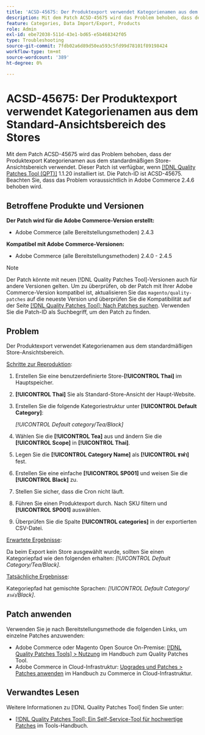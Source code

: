 ```yaml
---
title: 'ACSD-45675: Der Produktexport verwendet Kategorienamen aus dem Standard-Ansichtsbereich des Stores'
description: Mit dem Patch ACSD-45675 wird das Problem behoben, dass der Produktexport Kategorienamen aus dem standardmäßigen Store-Ansichtsbereich verwendet. Dieser Patch ist verfügbar, wenn das [Quality Patches Tool (QPT)](https://experienceleague.adobe.com/de/docs/commerce-operations/tools/quality-patches-tool/quality-patches-tool-to-self-serve-quality-patches) 1.1.20 installiert ist. Die Patch-ID ist ACSD-45675. Beachten Sie, dass das Problem voraussichtlich in Adobe Commerce 2.4.6 behoben wird.
feature: Categories, Data Import/Export, Products
role: Admin
exl-id: ebe72038-511d-43e1-bd65-e5b468342f05
type: Troubleshooting
source-git-commit: 7fdb02a6d89d50ea593c5fd99d78101f89198424
workflow-type: tm+mt
source-wordcount: '389'
ht-degree: 0%

---
```


# ACSD-45675: Der Produktexport verwendet Kategorienamen aus dem Standard-Ansichtsbereich des Stores

Mit dem Patch ACSD-45675 wird das Problem behoben, dass der Produktexport Kategorienamen aus dem standardmäßigen Store-Ansichtsbereich verwendet. Dieser Patch ist verfügbar, wenn [[!DNL Quality Patches Tool (QPT)]](https://experienceleague.adobe.com/de/docs/commerce-operations/tools/quality-patches-tool/quality-patches-tool-to-self-serve-quality-patches) 1.1.20 installiert ist. Die Patch-ID ist ACSD-45675. Beachten Sie, dass das Problem voraussichtlich in Adobe Commerce 2.4.6 behoben wird.

## Betroffene Produkte und Versionen

**Der Patch wird für die Adobe Commerce-Version erstellt:**

* Adobe Commerce (alle Bereitstellungsmethoden) 2.4.3

**Kompatibel mit Adobe Commerce-Versionen:**

* Adobe Commerce (alle Bereitstellungsmethoden) 2.4.0 - 2.4.5

>[!NOTE]
>
>Der Patch könnte mit neuen [!DNL Quality Patches Tool]-Versionen auch für andere Versionen gelten. Um zu überprüfen, ob der Patch mit Ihrer Adobe Commerce-Version kompatibel ist, aktualisieren Sie das `magento/quality-patches` auf die neueste Version und überprüfen Sie die Kompatibilität auf der Seite [[!DNL Quality Patches Tool]: Nach Patches suchen](https://experienceleague.adobe.com/tools/commerce-quality-patches/index.html?lang=de). Verwenden Sie die Patch-ID als Suchbegriff, um den Patch zu finden.

## Problem

Der Produktexport verwendet Kategorienamen aus dem standardmäßigen Store-Ansichtsbereich.

<u>Schritte zur Reproduktion</u>:

1. Erstellen Sie eine benutzerdefinierte Store-**[!UICONTROL Thai]** im Hauptspeicher.
1. **[!UICONTROL Thai]** Sie als Standard-Store-Ansicht der Haupt-Website.
1. Erstellen Sie die folgende Kategoriestruktur unter **[!UICONTROL Default Category]**:

   *[!UICONTROL Default category/Tea/Black]*

1. Wählen Sie die **[!UICONTROL Tea]** aus und ändern Sie die **[!UICONTROL Scope]** in **[!UICONTROL Thai]**.
1. Legen Sie die **[!UICONTROL Category Name]** als **[!UICONTROL ชาดำ]** fest.
1. Erstellen Sie eine einfache **[!UICONTROL SP001]** und weisen Sie die **[!UICONTROL Black]** zu.
1. Stellen Sie sicher, dass die Cron nicht läuft.
1. Führen Sie einen Produktexport durch. Nach SKU filtern und **[!UICONTROL SP001]** auswählen.
1. Überprüfen Sie die Spalte **[!UICONTROL categories]** in der exportierten CSV-Datei.

<u>Erwartete Ergebnisse</u>:

Da beim Export kein Store ausgewählt wurde, sollten Sie einen Kategoriepfad wie den folgenden erhalten: *[!UICONTROL Default Category/Tea/Black]*.

<u>Tatsächliche Ergebnisse</u>:

Kategoriepfad hat gemischte Sprachen: *[!UICONTROL Default Category/ชาดำ/Black]*.

## Patch anwenden

Verwenden Sie je nach Bereitstellungsmethode die folgenden Links, um einzelne Patches anzuwenden:

* Adobe Commerce oder Magento Open Source On-Premise: [[!DNL Quality Patches Tools] > Nutzung](/help/tools/quality-patches-tool/usage.md) im Handbuch zum Quality Patches Tool.
* Adobe Commerce in Cloud-Infrastruktur: [Upgrades und Patches > Patches anwenden](https://experienceleague.adobe.com/docs/commerce-cloud-service/user-guide/develop/upgrade/apply-patches.html?lang=de) im Handbuch zu Commerce in Cloud-Infrastruktur.

## Verwandtes Lesen

Weitere Informationen zu [!DNL Quality Patches Tool] finden Sie unter:

* [[!DNL Quality Patches Tool]: Ein Self-Service-Tool für hochwertige Patches](/help/tools/quality-patches-tool/quality-patches-tool-to-self-serve-quality-patches.md) im Tools-Handbuch.
